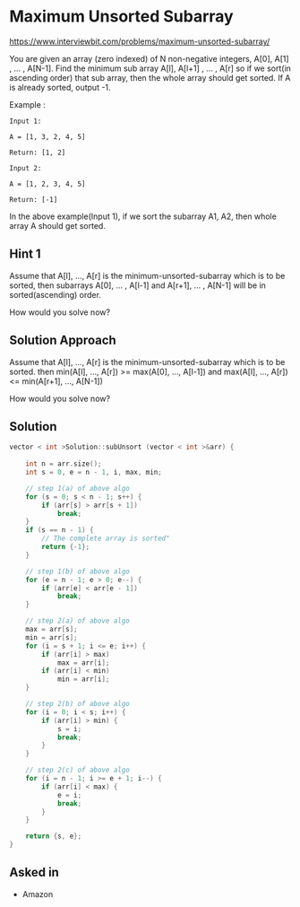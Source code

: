 # Maximum Unsorted Subarray

https://www.interviewbit.com/problems/maximum-unsorted-subarray/

You are given an array (zero indexed) of N non-negative integers, A[0], A[1] , ... , A[N-1].
Find the minimum sub array A[l], A[l+1] , ... , A[r] so if we sort(in ascending order) that sub array,
then the whole array should get sorted. If A is already sorted, output -1.

Example :
```
Input 1:

A = [1, 3, 2, 4, 5]

Return: [1, 2]

Input 2:

A = [1, 2, 3, 4, 5]

Return: [-1]
```

In the above example(Input 1), if we sort the subarray A1, A2, then whole array A should get sorted.

## Hint 1

Assume that A[l], ..., A[r] is the minimum-unsorted-subarray which is to be sorted,
then subarrays A[0], ... , A[l-1] and A[r+1], ... , A[N-1] will be in sorted(ascending) order.

How would you solve now?

## Solution Approach

Assume that A[l], ..., A[r] is the minimum-unsorted-subarray which is to be sorted.
then min(A[l], ..., A[r]) >= max(A[0], ..., A[l-1])
and max(A[l], ..., A[r]) <= min(A[r+1], ..., A[N-1])

How would you solve now?

## Solution

```cpp
vector < int >Solution::subUnsort (vector < int >&arr) {
    
    int n = arr.size();
    int s = 0, e = n - 1, i, max, min;

    // step 1(a) of above algo 
    for (s = 0; s < n - 1; s++) {
        if (arr[s] > arr[s + 1])
            break;
    }
    if (s == n - 1) {
        // The complete array is sorted"
        return {-1};
    }

    // step 1(b) of above algo 
    for (e = n - 1; e > 0; e--) {
        if (arr[e] < arr[e - 1])
            break;
    }

    // step 2(a) of above algo 
    max = arr[s];
    min = arr[s];
    for (i = s + 1; i <= e; i++) {
        if (arr[i] > max)
            max = arr[i];
        if (arr[i] < min)
            min = arr[i];
    }

    // step 2(b) of above algo 
    for (i = 0; i < s; i++) {
        if (arr[i] > min) {
            s = i;
            break;
        }
    }

    // step 2(c) of above algo 
    for (i = n - 1; i >= e + 1; i--) {
        if (arr[i] < max) {
            e = i;
            break;
        }
    }

    return {s, e};
}
```

## Asked in

* Amazon

